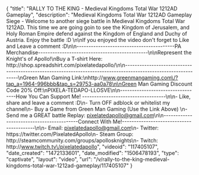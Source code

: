 {
    "title": "RALLY TO THE KING - Medieval Kingdoms Total War 1212AD Gameplay",
    "description": "Medieval Kingdoms Total War 1212AD Gameplay Siege - Welcome to another siege battle in Medieval Kingdoms Total War 1212AD.  This time we are going goin to see the Kingdom of Jerusalem, and Holy Roman Empire defend against the Kingdom of England and Duchy of Austria.  Enjoy the battle :D \n\nIf you enjoyed the video don't forget to Like and Leave a comment :D\n\n-----------------------------------------PA Merchandise----------------------------------------------\n\nRepresent the Knight's of Apollo!\nBuy a T-shirt Here: http:\/\/shop.spreadshirt.com\/pixelatedapollo\/\n\n---------------------------------------------------------------------------------------------------------------\nGreen Man Gaming Link:\nhttp:\/\/www.greenmangaming.com\/?tap_a=1964-996bbb&tap_s=29753-aa0a78\n\nGreen Man Gaming Discount Code 20% Off:\nPIXELA-TEDAPO-LLOSVE\n\n----------------------------------How You Can Support Me! -----------------------------------\n\n- Like, share and leave a comment :D\n- Turn OFF adblock or whitelist my channel\n- Buy a Game from Green Man Gaming (Use the Link Above) \n- Send me a GREAT battle Replay: pixelatedapollo@gmail.com\n\n------------------------------------------Connect With Me!-----------------------------------------\n\n- Email: pixelatedapollo@gmail.com\n- Twitter: https:\/\/twitter.com\/PixelatedApollo\n- Steam Group:  http:\/\/steamcommunity.com\/groups\/apollosknights\n- Twitch: http:\/\/www.twitch.tv\/pixelatedapollo",
    "videoid": "117405107",
    "date_created": "1472133601",
    "date_modified": "1506478193",
    "type": "captivate",
    "layout": "video",
    "url": "\/v\/rally-to-the-king-medieval-kingdoms-total-war-1212ad-gameplay\/117405107"
}